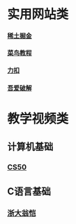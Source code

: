 # 实用网站类

#### [稀土掘金](https://juejin.cn "稀土掘金")
#### [菜鸟教程](https://www.runoob.com/ "菜鸟教程")
#### [力扣](https://leetcode.cn/ "力扣")
#### [吾爱破解](https://www.52pojie.cn/ "吾爱破解")

# 教学视频类

## 计算机基础

### [CS50](https://www.bilibili.com/video/BV1Rb411378V/?spm_id_from=333.337.search-card.all.click&vd_source=aa8117ebb5248a16558a89e966a57f27 "计算机基础")


## C语言基础

### [浙大翁恺](https://www.bilibili.com/video/BV1XZ4y1S7e1/?spm_id_from=333.337.search-card.all.click "C语言基础学习")
